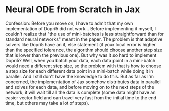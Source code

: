 # Neural ODE from Scratch in Jax

Confession: Before you move on, I have to admit that my own implementation of Dopri5 did not work... Before implementing it myself, I couldn't realize that "the use of mini-batches is less straightforward than for standard neural networks" meant in the paper. The problem is that adaptive solvers like Dopri5 have an if, else statement (if your local error is higher than the specified tolerance, the algorithm should choose another step size that is lower than the previous one). But why was it so hard to implement Dopri5? Well, when you batch your data, each data point in a mini-batch would need a different step size, so the problem with that is how to choose a step size for each different data point in a mini-batch while doing it in parallel. And I still don't have the knowledge to do this. But as far as I'm concerned, the implementation of Jax somehow distributes data in parallel and solves for each data, and before moving on to the next steps of the network, it will wait till all the data is complete (some data might have an easier vector field and can travel very fast from the initial time to the end time, but others may take a lot of steps).
